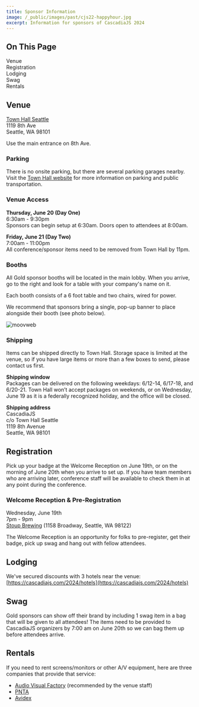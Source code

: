 ```yaml
---
title: Sponsor Information
image: /_public/images/past/cjs22-happyhour.jpg
excerpt: Information for sponsors of CascadiaJS 2024
---
```

<div id="toc">
<h2>On This Page</h2>
    <ul>
        <li><a href="#venue">Venue</a></li>
        <li><a href="#registration">Registration</a></li>
        <li><a href="#lodging">Lodging</a></li>
        <li><a href="#swag">Swag</a></li>
        <li><a href="#rentals">Rentals</a></li>
    </ul>
</div>

<h2 id="venue">Venue</h2>

[Town Hall Seattle](https://townhallseattle.org/)<br />
1119 8th Ave<br />
Seattle, WA 98101

Use the main entrance on 8th Ave.

### Parking
There is no onsite parking, but there are several parking garages nearby. Visit the [Town Hall website](https://townhallseattle.org/parking/) for more information on parking and public transportation.

### Venue Access
**Thursday, June 20 (Day One)**<br />
6:30am - 9:30pm<br />
Sponsors can begin setup at 6:30am. Doors open to attendees at 8:00am. 

**Friday, June 21 (Day Two)**<br />
7:00am - 11:00pm<br />
All conference/sponsor items need to be removed from Town Hall by 11pm.

### Booths

All Gold sponsor booths will be located in the main lobby. When you arrive, go to the right and look for a table with your company's name on it.

Each booth consists of a 6 foot table and two chairs, wired for power. 

We recommend that sponsors bring a single, pop-up banner to place alongside their booth (see photo below).

![moovweb](/_public/images/past/cjs19-moovweb.jpg)

### Shipping
Items can be shipped directly to Town Hall. Storage space is limited at the venue, so if you have large items or more than a few boxes to send, please contact us first. 

**Shipping window**<br />
Packages can be delivered on the following weekdays: 6/12-14, 6/17-18, and 6/20-21. Town Hall won’t accept packages on weekends, or on Wednesday, June 19 as it is a federally recognized holiday, and the office will be closed.

**Shipping address**<br />
CascadiaJS<br />
c/o Town Hall Seattle<br />
1119 8th Avenue<br />
Seattle, WA 98101

<h2 id="registration">Registration</h2>

Pick up your badge at the Welcome Reception on June 19th, or on the morning of June 20th when you arrive to set up. If you have team members who are arriving later, conference staff will be available to check them in at any point during the conference. 

### Welcome Reception & Pre-Registration
Wednesday, June 19th<br />
7pm - 9pm<br />
[Stoup Brewing](https://www.stoupbrewing.com/capitol-hill/) (1158 Broadway, Seattle, WA 98122)

The Welcome Reception is an opportunity for folks to pre-register, get their badge, pick up swag and hang out with fellow attendees.

<h2 id="lodging">Lodging</h2>

We've secured discounts with 3 hotels near the venue: [https://cascadiajs.com/2024/hotels](https://cascadiajs.com/2024/hotels)

<h2 id="swag">Swag</h2>

Gold sponsors can show off their brand by including 1 swag item in a bag that will be given to all attendees! The items need to be provided to CascadiaJS organizers by 7:00 am on June 20th so we can bag them up before attendees arrive. 

<h2 id="rentals">Rentals</h2>

If you need to rent screens/monitors or other A/V equipment, here are three companies that provide that service: 

- [Audio Visual Factory](https://www.avfactory.com/) (recommended by the venue staff)
- [PNTA](https://pntagear.com/)
- [Avidex](https://www.avidex.com/locations/seattle-washington)

 
